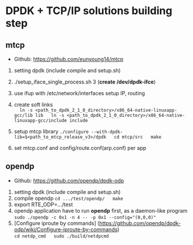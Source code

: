 # DPDK + TCP/IP solutions building step

## mtcp

* Github: https://github.com/eunyoung14/mtcp 

1. setting dpdk (include compile and setup.sh)
2. ./setup_iface_single_process.sh 3    (**create /dev/dpdk-ifce**)
3. use ifup with /etc/network/interfaces  setup IP, routing
4. create soft links   
``  
ln -s <path_to_dpdk_2_1_0_directory>/x86_64-native-linuxapp-gcc/lib lib  
ln -s <path_to_dpdk_2_1_0_directory>/x86_64-native-linuxapp-gcc/include include
``
5. setup mtcp library 
``
./configure --with-dpdk-lib=$<path_to_mtcp_release_v3>/dpdk  
cd mtcp/src  
make
``

6. set mtcp.conf and config/route.conf(arp.conf)  per app

## opendp

* Github: https://github.com/opendp/dpdk-odp

1.  setting dpdk (include compile and setup.sh)
2. compile opendp 
``
cd .../test/opendp/  
make  
``
3. export RTE_ODP=.../test
4. opendp application have to run **opendp** first, as a daemon-like program
``
sudo ./opendp -c 0x1 -n 4 -- -p 0x1 --config="(0,0,0)"  
``
5. [Configure iproute by commands] (https://github.com/opendp/dpdk-odp/wiki/Configure-iproute-by-commands)  
``
cd netdp_cmd  
sudo ./build/netdpcmd  
``
